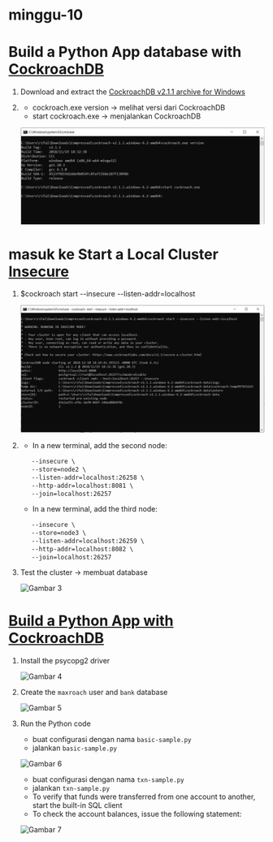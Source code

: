 # minggu-10

# Build a Python App  database with [CockroachDB](https://www.cockroachlabs.com/docs/stable/build-a-python-app-with-cockroachdb.html)

1. Download and extract the [CockroachDB v2.1.1 archive for Windows](https://binaries.cockroachdb.com/cockroach-v2.1.1.windows-6.2-amd64.zip)

2. - cockroach.exe version -> melihat versi dari CockroachDB
   - start cockroach.exe   -> menjalankan CockroachDB
   
   ![Gambar 1](https://github.com/rifaldihusain/workshop-python/blob/master/minggu-10/src/1.PNG)

# masuk ke Start a Local Cluster [Insecure](https://www.cockroachlabs.com/docs/stable/start-a-local-cluster.html)

1. $cockroach start --insecure --listen-addr=localhost
	
   ![Gambar 2](https://github.com/rifaldihusain/workshop-python/blob/master/minggu-10/src/2.PNG)
	
2. - In a new terminal, add the second node:
   ```$cockroach start \
      --insecure \
	  --store=node2 \
	  --listen-addr=localhost:26258 \
	  --http-addr=localhost:8081 \
	  --join=localhost:26257
	```
	
	- In a new terminal, add the third node:
	```$cockroach start \
	   --insecure \
	   --store=node3 \
	   --listen-addr=localhost:26259 \
	   --http-addr=localhost:8082 \
	   --join=localhost:26257
	```

3. Test the cluster -> membuat database

   ![Gambar 3](https://github.com/rifaldihusain/workshop-python/blob/master/minggu-10/src/3.PNG)
	
# [Build a Python App with CockroachDB](https://www.cockroachlabs.com/docs/stable/build-a-python-app-with-cockroachdb.html#insecure)

1. Install the psycopg2 driver

   ![Gambar 4](https://github.com/rifaldihusain/workshop-python/blob/master/minggu-10/src/4.PNG)
   
2. Create the ```maxroach``` user and ```bank``` database

   ![Gambar 5](https://github.com/rifaldihusain/workshop-python/blob/master/minggu-10/src/5.PNG)
   
3. Run the Python code

   - buat configurasi dengan nama ```basic-sample.py```
   - jalankan ```basic-sample.py```

   ![Gambar 6](https://github.com/rifaldihusain/workshop-python/blob/master/minggu-10/src/6.PNG)
   
   - buat configurasi dengan nama ```txn-sample.py```
   - jalankan ```txn-sample.py```
   - To verify that funds were transferred from one account to another, start the built-in SQL client
   - To check the account balances, issue the following statement:
   
   ![Gambar 7](https://github.com/rifaldihusain/workshop-python/blob/master/minggu-10/src/7.PNG)